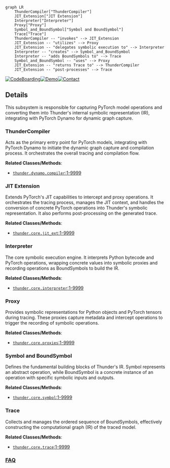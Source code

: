 ```mermaid
graph LR
    ThunderCompiler["ThunderCompiler"]
    JIT_Extension["JIT Extension"]
    Interpreter["Interpreter"]
    Proxy["Proxy"]
    Symbol_and_BoundSymbol["Symbol and BoundSymbol"]
    Trace["Trace"]
    ThunderCompiler -- "invokes" --> JIT_Extension
    JIT_Extension -- "utilizes" --> Proxy
    JIT_Extension -- "delegates symbolic execution to" --> Interpreter
    Interpreter -- "creates" --> Symbol_and_BoundSymbol
    Interpreter -- "adds BoundSymbols to" --> Trace
    Symbol_and_BoundSymbol -- "uses" --> Proxy
    JIT_Extension -- "returns Trace to" --> ThunderCompiler
    JIT_Extension -- "post-processes" --> Trace
```

[![CodeBoarding](https://img.shields.io/badge/Generated%20by-CodeBoarding-9cf?style=flat-square)](https://github.com/CodeBoarding/GeneratedOnBoardings)[![Demo](https://img.shields.io/badge/Try%20our-Demo-blue?style=flat-square)](https://www.codeboarding.org/demo)[![Contact](https://img.shields.io/badge/Contact%20us%20-%20contact@codeboarding.org-lightgrey?style=flat-square)](mailto:contact@codeboarding.org)

## Details

This subsystem is responsible for capturing PyTorch model operations and converting them into Thunder's internal symbolic representation (IR), integrating with PyTorch Dynamo for dynamic graph capture.

### ThunderCompiler
Acts as the primary entry point for PyTorch models, integrating with PyTorch Dynamo to initiate the dynamic graph capture and compilation process. It orchestrates the overall tracing and compilation flow.


**Related Classes/Methods**:

- <a href="https://github.com/Lightning-AI/lightning-thunder/blob/main/thunder/dynamo/compiler.py#L1-L9999" target="_blank" rel="noopener noreferrer">`thunder.dynamo.compiler`:1-9999</a>


### JIT Extension
Extends PyTorch's JIT capabilities to intercept and proxy operations. It orchestrates the tracing process, manages the JIT context, and handles the conversion of concrete PyTorch operations into Thunder's symbolic representation. It also performs post-processing on the generated trace.


**Related Classes/Methods**:

- <a href="https://github.com/Lightning-AI/lightning-thunder/blob/main/thunder/core/jit_ext.py#L1-L9999" target="_blank" rel="noopener noreferrer">`thunder.core.jit_ext`:1-9999</a>


### Interpreter
The core symbolic execution engine. It interprets Python bytecode and PyTorch operations, wrapping concrete values into symbolic proxies and recording operations as BoundSymbols to build the IR.


**Related Classes/Methods**:

- <a href="https://github.com/Lightning-AI/lightning-thunder/blob/main/thunder/core/interpreter.py#L1-L9999" target="_blank" rel="noopener noreferrer">`thunder.core.interpreter`:1-9999</a>


### Proxy
Provides symbolic representations for Python objects and PyTorch tensors during tracing. These proxies capture metadata and intercept operations to trigger the recording of symbolic operations.


**Related Classes/Methods**:

- <a href="https://github.com/Lightning-AI/lightning-thunder/blob/main/thunder/core/proxies.py#L1-L9999" target="_blank" rel="noopener noreferrer">`thunder.core.proxies`:1-9999</a>


### Symbol and BoundSymbol
Defines the fundamental building blocks of Thunder's IR. Symbol represents an abstract operation, while BoundSymbol is a concrete instance of an operation with specific symbolic inputs and outputs.


**Related Classes/Methods**:

- <a href="https://github.com/Lightning-AI/lightning-thunder/blob/main/thunder/core/symbol.py#L1-L9999" target="_blank" rel="noopener noreferrer">`thunder.core.symbol`:1-9999</a>


### Trace
Collects and manages the ordered sequence of BoundSymbols, effectively constructing the computational graph (IR) of the traced model.


**Related Classes/Methods**:

- <a href="https://github.com/Lightning-AI/lightning-thunder/blob/main/thunder/core/trace.py#L1-L9999" target="_blank" rel="noopener noreferrer">`thunder.core.trace`:1-9999</a>




### [FAQ](https://github.com/CodeBoarding/GeneratedOnBoardings/tree/main?tab=readme-ov-file#faq)